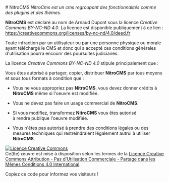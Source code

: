 ﻿
﻿# NitroCMS
*NitroCms est un cms regroupant des fonctionnalités comme des plugins et des thèmes.*

**NitroCMS** est déclaré au nom de Arnaud Dupont sous la licence *Creative Commons BY-NC-ND 4.0*.
La licence est disponible publiquement à ce lien : https://creativecommons.org/licenses/by-nc-nd/4.0/deed.fr

Toute infraction par un utilisateur ou par une personne physique ou morale ayant téléchargé le CMS et donc qui a accepté ces conditions générales d'utilisation pourra encourir des poursuites judiciaires.

La licence *Creative Commons BY-NC-ND 4.0* stipule principalement que :

Vous êtes autorisé à partager, copier, distribuer **NitroCMS** par    tous moyens et sous tous formats à condition que :
       

 - Vous ne vous appropriez pas **NitroCMS**, vous devez donner crédits à
   **NitroCMS** même si l'oeuvre est modifiée.

       

 - Vous ne devez pas faire un usage commercial de **NitroCMS**.

     

 - Si vous modifiez, transformez **NitroCMS** vous êtes autorisé  
   à rendre publique l'oeuvre modifiée.

    

 - Vous n'êtes pas autorisé à prendre des conditions légales ou des   
   mesures techniques qui restreindraient légalement autrui à utiliser  
   **NitroCMS**.

[![Licence Creative Commons](https://i.creativecommons.org/l/by-nc-sa/4.0/88x31.png)](http://creativecommons.org/licenses/by-nc-sa/4.0/)  
Ce(tte) œuvre est mise à disposition selon les termes de la  [Licence Creative Commons Attribution - Pas d’Utilisation Commerciale - Partage dans les Mêmes Conditions 4.0 International](http://creativecommons.org/licenses/by-nc-sa/4.0/).

Copiez ce code pour informez vos visiteurs !
